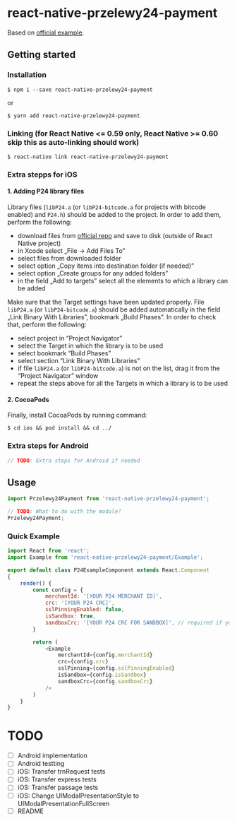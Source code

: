 # react-native-przelewy24-payment

Based on [official example](https://github.com/przelewy24/p24-mobile-lib-react-native-example).

## Getting started

### Installation

`$ npm i --save react-native-przelewy24-payment`

or

`$ yarn add react-native-przelewy24-payment`

### Linking (for React Native <= 0.59 only, React Native >= 0.60 skip this as auto-linking should work)

`$ react-native link react-native-przelewy24-payment`

### Extra stepps for iOS

#### 1. Adding P24 library files

Library files (`libP24.a` (or `libP24-bitcode.a` for projects with bitcode enabled) and `P24.h`) should be added to the project. In order to add them, perform the following:

- download files from [official repo](https://github.com/przelewy24/p24-mobile-lib-ios) and save to disk (outside of React Native project)
- in Xcode select „File → Add Files To”
- select files from downloaded folder
- select option „Copy items into destination folder (if needed)”
- select option „Create groups for any added folders”
- in the field „Add to targets” select all the elements to which a library can be added

Make sure that the Target settings have been updated properly. File `libP24.a` (or `libP24-bitcode.a`) should be added automatically in the field „Link Binary With Libraries”, bookmark „Build Phases”. In order to check that, perform the following:

- select project in “Project Navigator”
- select the Target in which the library is to be used
- select bookmark “Build Phases”
- select section “Link Binary With Libraries”
- if file `libP24.a` (or `libP24-bitcode.a`) is not on the list, drag it from the “Project Navigator” window
- repeat the steps above for all the Targets in which a library is to be used

#### 2. CocoaPods

Finally, install CocoaPods by running command:

`$ cd ios && pod install && cd ../`

### Extra steps for Android

```javascript
// TODO: Extra steps for Android if needed
```

## Usage
```javascript
import Przelewy24Payment from 'react-native-przelewy24-payment';

// TODO: What to do with the module?
Przelewy24Payment;
```

### Quick Example
```javascript
import React from 'react';
import Example from 'react-native-przelewy24-payment/Example';

export default class P24ExampleComponent extends React.Component
{
	render() {
		const config = {
			merchantId: '[YOUR P24 MERCHANT ID]',
			crc: '[YOUR P24 CRC]',
			sslPinningEnabled: false,
			isSandbox: true,
			sandboxCrc: '[YOUR P24 CRC FOR SANDBOX]', // required if you want to test in sandbox mode
		}

		return (
			<Example
				merchantId={config.merchantId}
				crc={config.crc}
				sslPinning={config.sslPinningEnabled}
				isSandbox={config.isSandbox}
				sandboxCrc={config.sandboxCrc}
			/>
		)
	}
}

```

# TODO

* [ ] Android implementation
* [ ] Android testting
* [ ] iOS: Transfer trnRequest tests
* [ ] iOS: Transfer express tests
* [ ] iOS: Transfer passage tests
* [ ] iOS: Change UIModalPresentationStyle to UIModalPresentationFullScreen
* [ ] README
